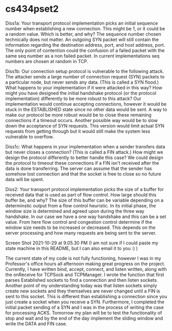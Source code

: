 # cs434pset2

Diss1a: Your transport protocol implementation picks an initial sequence number when establishing a new connection. This might be 1, or it could be a random value. Which is better, and why?
The sequence number chosen technically does not matter. An outgoing SYN packet will still contain the information regarding the destination address, port, and host address, port. The only point of contention could the confusion of a failed packet with the same seq number as a non failed packet. In current implementations seq numbers are chosen at random in TCP.   

Diss1b: Our connection setup protocol is vulnerable to the following attack. The attacker sends a large number of connection request (SYN) packets to a particular node, but never sends any data. (This is called a SYN flood.) What happens to your implementation if it were attacked in this way? How might you have designed the initial handshake protocol (or the protocol implementation) differently to be more robust to this attack?
Our implementation would continue accepting connections, however it would be stuck in the ESTABLISHED state since no other data would be sent. A way to make our protocol be more robust would be to close these remaining connections if a timeout occurs. Another possible way would be to slow down the acceptance of SYN requests. This version would limit actual SYN requests from getting through but it would still make the system less vulnerable to overflow. 


Diss1c: What happens in your implementation when a sender transfers data but never closes a connection? (This is called a FIN attack.) How might we design the protocol differently to better handle this case?
We could design the protocol to timeout these connections if a FIN isn't received after the data is done transferring. The server can assume that the sender has somehow lost connection and that the socket is free to close so no future data will be spent. 

Diss2: Your transport protocol implementation picks the size of a buffer for received data that is used as part of flow control. How large should this buffer be, and why?
The size of this buffer can be variable depending on a determinstic output from a flow control heuristic. In its initial phase, the window size is determined and agreed upon during the three way handshake. In our case we have a one way handshake and this can be a set value. From here flow control and congestion control determine if the window size needs to be increased or decreased. This depends on the server processing and how many requests are being sent to the server. 

Screen Shot 2021-10-29 at 9.05.30 PM (I am not sure if I could paste my state machine in this README, but I can also email it to you :) )

The current state of my code is not fully functioning, however I was in my Professor's office hours all afternoon making great progress on the project. Currently, I have written bind, accept, connect, and listen written, along with the onReceive for TCPSock and TCPManager. I wrote the function that first parses Established sockets to find a connection and then listen sockets. Another point of my understanding today was that listen sockets simply create new sockets and they themselves are never changed until a FIN is sent to this socket. This is different than establishing a connection since you just create a socket when you receive a SYN. Furthermore, I completed the initial packet sending of a SYN and I was in the process of writing the case for processing ACKS. Tomorrow my plan will be to test the functionality of stop and wait and by the end of the day implement the sliding window and write the DATA and FIN case. 
